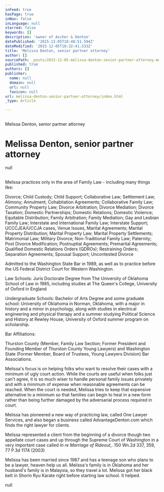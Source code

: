 ```yaml
---
inFeed: true
hasPage: true
inNav: false
inLanguage: null
starred: false
keywords: []
description: 'owner of Ascher & Denton'
datePublished: '2015-12-05T18:48:51.594Z'
dateModified: '2015-12-05T18:32:41.533Z'
title: 'Melissa Denton, senior partner attorney'
author: []
sourcePath: _posts/2015-12-05-melissa-denton-senior-partner-attorney.md
published: true
authors: []
publisher:
  name: null
  domain: null
  url: null
  favicon: null
url: melissa-denton-senior-partner-attorney/index.html
_type: Article

---
```

## 

Melissa Denton, senior partner attorney

## 

# Melissa Denton, senior partner attorney
null

## 

Melissa practices only in the area of Family Law - including many things like:

Divorce; Child Custody; Child Support; Collaborative Law; Settlement Law; Alimony; Annulment; Cohabitation Agreements; Collaborative Family Law; Community Property Law; Divorce Arbitration; Divorce Mediation; Divorce Taxation; Domestic Partnerships; Domestic Relations; Domestic Violence; Equitable Distribution; Family Arbitration; Family Mediation; Gay and Lesbian Family Law; Interstate and International Family Law; Interstate Support; UCCCJEA/UCCJA cases, Venue Issues, Marital Agreements; Marital Property Distribution; Marital Property Law; Marital Property Settlements; Matrimonial Law; Military Divorce; Non-Traditional Family Law; Paternity; Post Divorce Modification; Postnuptial Agreements; Premarital Agreements; Qualified Domestic Relations Orders (QDROs); Restraining Orders; Separation Agreements; Spousal Support; Uncontested Divorce

Admitted to the Washington State Bar in 1989, as well as to practice before the US Federal District Court for Western Washington.

Law Schools: Juris Doctorate Degree from The University of Oklahoma School of Law in 1985, including studies at The Queen's College, University of Oxford in England

Undergraduate Schools: Bachelor of Arts Degree and some graduate school: University of Oklahoma in Norman, Oklahoma, with a major in history and a minor in psychology, along with studies in electrical engineering and physical therapy and a summer studying Political Science and History at Rewley House, University of Oxford summer program on scholarship.

Bar Affiliations:

Thurston County (Member, Family Law Section; Former President and Founding Member of Thurston County Young Lawyers) and Washington State (Former Member, Board of Trustees, Young Lawyers Division) Bar Associations.

Melissa's focus is on helping folks who want to resolve their cases with a minimum of ugly court action. While the courts are useful when folks just can't agree, it is so much wiser to handle personal family issues privately and with a minimum of expense when reasonable agreements can be reached. When the court is needed, Melissa tries to keep that expensive alternative to a minimum so that families can begin to heal in a new form rather than being further damaged by the adversarial process required in court.

Melissa has pioneered a new way of practicing law, called One Lawyer Services, and also began a business called AdvantageDenton.com which finds the right lawyer for clients.

Melissa represented a client from the beginning of a divorce though two appellate court cases and up through the Supreme Court of Washington in a very important case called _In re Marriage of Rideout_,. 150 Wn.2d 337, 359, 77 P.3d 1174 (2003)

Melissa has been married since 1987 and has a teenage son who plans to be a lawyer, heaven help us all. Melissa's family is in Oklahoma and her husband's family is in Malaysia, so they travel a lot. Melissa got her black belt in Shorin Ryu Karate right before starting law school. It helped.

null